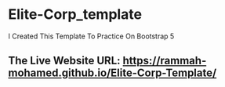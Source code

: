 # Elite-Corp_template
I Created This Template To Practice On Bootstrap 5
## The Live Website URL: https://rammah-mohamed.github.io/Elite-Corp-Template/
